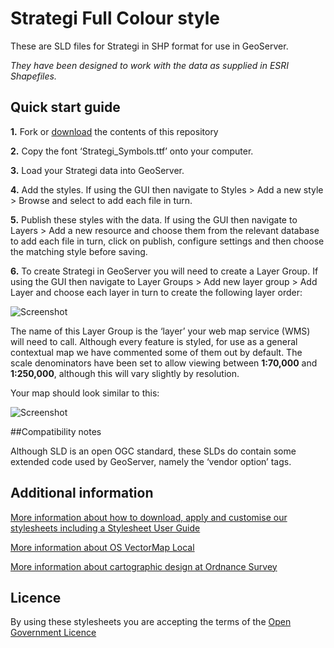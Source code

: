 # Strategi Full Colour style

These are SLD files for Strategi in SHP format for use in GeoServer.

*They have been designed to work with the data as supplied in ESRI Shapefiles.*

## Quick start guide

**1.**  Fork or [download](https://github.com/OrdnanceSurvey/Strategi-stylesheets/archive/master.zip) the contents of this repository

**2.**  Copy the font ‘Strategi_Symbols.ttf’ onto your computer.

**3.**  Load your Strategi data into GeoServer.

**4.**  Add the styles. If using the GUI then navigate to Styles > Add a new style > Browse and select to add each file in turn.

**5.**  Publish these styles with the data. If using the GUI then navigate to Layers > Add a new resource and choose them from the relevant database to add each file in turn, click on publish, configure settings and then choose the matching style before saving.

**6.**  To create Strategi in GeoServer you will need to create a Layer Group. If using the GUI then navigate to Layer Groups > Add new layer group > Add Layer and choose each layer in turn to create the following layer order:

  ![Screenshot](https://raw.githubusercontent.com/OrdnanceSurvey/Strategi-stylesheets/master/ESRI%20Shapefile%20stylesheets/GeoServer%20stylesheets%20%28SLD%29/Full%20Colour%20style/images/Strategi_layer_order.png "Recommended layer order for Strategi")

The name of this Layer Group is the ‘layer’ your web map service (WMS) will need to call.
Although every feature is styled, for use as a general contextual map we have commented some of them out by default.
The scale denominators have been set to allow viewing between **1:70,000** and **1:250,000**, although this will vary slightly by resolution.

Your map should look similar to this: 

  ![Screenshot](https://raw.githubusercontent.com/OrdnanceSurvey/OS-VectorMap-Local-stylesheets/master/ESRI%20Shapefile%20stylesheets/GeoServer%20stylesheets%20%28SLD%29/Full%20Colour%20style/images/Strategi_FC_screenshot.png "Screenshot of Strategi")

##Compatibility notes

Although SLD is an open OGC standard, these SLDs do contain some extended code used by GeoServer, namely the ‘vendor option’ tags.

## Additional information

[More information about how to download, apply and customise our stylesheets including a Stylesheet User Guide](http://www.ordnancesurvey.co.uk/resources/carto-design/cartographic-stylesheets.html)

[More information about OS VectorMap Local](https://www.ordnancesurvey.co.uk/business-and-government/products/strategi.html)

[More information about cartographic design at Ordnance Survey](https://www.ordnancesurvey.co.uk/resources/carto-design/)

## Licence

By using these stylesheets you are accepting the terms of the [Open Government Licence](http://www.nationalarchives.gov.uk/doc/open-government-licence/)